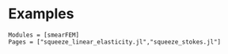 # Examples

```@autodocs
Modules = [smearFEM]
Pages = ["squeeze_linear_elasticity.jl","squeeze_stokes.jl"]
```